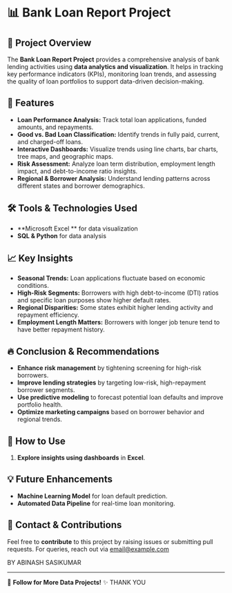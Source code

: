 # 📊 Bank Loan Report Project

## 📝 Project Overview
The **Bank Loan Report Project** provides a comprehensive analysis of bank lending activities using **data analytics and visualization**. It helps in tracking key performance indicators (KPIs), monitoring loan trends, and assessing the quality of loan portfolios to support data-driven decision-making.

## 📌 Features
- **Loan Performance Analysis:** Track total loan applications, funded amounts, and repayments.
- **Good vs. Bad Loan Classification:** Identify trends in fully paid, current, and charged-off loans.
- **Interactive Dashboards:** Visualize trends using line charts, bar charts, tree maps, and geographic maps.
- **Risk Assessment:** Analyze loan term distribution, employment length impact, and debt-to-income ratio insights.
- **Regional & Borrower Analysis:** Understand lending patterns across different states and borrower demographics.


## 🛠️ Tools & Technologies Used
- **Microsoft Excel ** for data visualization
- **SQL & Python** for data analysis

## 📈 Key Insights
- **Seasonal Trends:** Loan applications fluctuate based on economic conditions.
- **High-Risk Segments:** Borrowers with high debt-to-income (DTI) ratios and specific loan purposes show higher default rates.
- **Regional Disparities:** Some states exhibit higher lending activity and repayment efficiency.
- **Employment Length Matters:** Borrowers with longer job tenure tend to have better repayment history.

## 🔥 Conclusion & Recommendations
- **Enhance risk management** by tightening screening for high-risk borrowers.
- **Improve lending strategies** by targeting low-risk, high-repayment borrower segments.
- **Use predictive modeling** to forecast potential loan defaults and improve portfolio health.
- **Optimize marketing campaigns** based on borrower behavior and regional trends.

## 🚀 How to Use
1. **Explore insights using dashboards** in **Excel**.

## 💡 Future Enhancements
- **Machine Learning Model** for loan default prediction.
- **Automated Data Pipeline** for real-time loan monitoring.

## 📩 Contact & Contributions
Feel free to **contribute** to this project by raising issues or submitting pull requests. 
For queries, reach out via [email@example.com](mailto:abinash.avm@gmail.com)

BY 
ABINASH SASIKUMAR 

---

🔗 **Follow for More Data Projects!** ✨
THANK YOU

